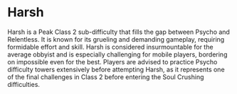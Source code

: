 # Harsh

Harsh is a Peak Class 2 sub-difficulty that fills the gap between Psycho and Relentless. It is known for its grueling and demanding gameplay, requiring formidable effort and skill. Harsh is considered insurmountable for the average obbyist and is especially challenging for mobile players, bordering on impossible even for the best. Players are advised to practice Psycho difficulty towers extensively before attempting Harsh, as it represents one of the final challenges in Class 2 before entering the Soul Crushing difficulties.